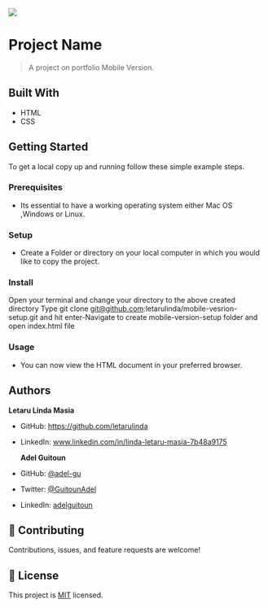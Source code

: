 ![](https://img.shields.io/badge/Microverse-blueviolet)

# Project Name

> A project on portfolio Mobile Version.

## Built With

- HTML
- CSS

## Getting Started

To get a local copy up and running follow these simple example steps.

### Prerequisites

- Its essential to have a working operating system either Mac OS ,Windows or Linux.

### Setup

- Create a Folder or directory on your local computer in which you would like to copy the project.

### Install

Open your terminal and change your directory to the above created directory
Type git clone git@github.com:letarulinda/mobile-vesrion-setup.git and hit enter-Navigate to create mobile-version-setup folder and open index.html file

### Usage

- You can now view the HTML document in your preferred browser.

## Authors

**Letaru Linda Masia**

- GitHub: https://github.com/letarulinda
- LinkedIn: www.linkedin.com/in/linda-letaru-masia-7b48a9175

  **Adel Guitoun**

- GitHub: [@adel-gu](https://github.com/adel-gu)
- Twitter: [@GuitounAdel](https://twitter.com/@GuitounAdel)
- LinkedIn: [adelguitoun](https://linkedin.com/in/adelguitoun)

## 🤝 Contributing

Contributions, issues, and feature requests are welcome!

## 📝 License

This project is [MIT](./LICENSE) licensed.
